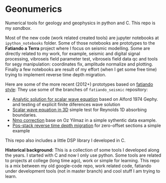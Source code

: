 Geonumerics
===========

Numerical tools for geology and geophysics in python and C. 
This repo is my *sandbox*.

Most of the new code (work related created tools) are jupyter notebooks at `ipython_notebooks` folder. Some of those notebooks are prototypes to the **Fatiando a Terra** project where I focus on seismic modelling. Some are directly related to my work, for example, seismic and digital signal processing,  vibroseis field parameter test, vibroseis field data qc and tools for segy manipulation: coordinates fix, amplitude normalize and plotting. Finally a few notebooks are result of my effort (when I get some free time) trying to implement reverse time depth migration. 

Here are some of the more recent (2012+) prototypes based on [fatiando style](https://github.com/fatiando/prototypes):
They use some of the branches of `fatiando_seismic` repository:

* [Analytic solution for scalar wave equation](http://nbviewer.ipython.org/github/eusoubrasileiro/geonumerics/blob/master/ipython_notebooks/Fatiando%20-%20F.D.%20vs%20Analytic%20Solution.ipynb) based on Alford 1974 Gephy. and testing of explicit finite diferences wave solution
* [Scalar wave equation in 3D](http://nbviewer.ipython.org/github/eusoubrasileiro/geonumerics/blob/master/ipython_notebooks/Fatiando%20Scalar3.ipynb) simple test for Reynolds 1D absorbing boundaries.
* [Nmo correction](http://nbviewer.ipython.org/github/eusoubrasileiro/geonumerics/blob/master/ipython_notebooks/Geonumerics%20-%20Nmo%20and%20Rms%20velocity.ipynb) base on Oz Yilmaz in a simple sythentic data example.
* [Pos-stack reverse time depth migration](http://nbviewer.ipython.org/github/eusoubrasileiro/geonumerics/blob/master/ipython_notebooks/Fatiando%20RTM%20zero-offset.ipynb) for zero-offset sections a simple example

This repo also includes a little DSP library I developed in C.

**Historical background:**
This is a collection of some tools I developed along the years. I started with C and now I only use python. 
Some tools are related to projects at college (long time ago), work or simple for learning. 
This repo is a mix between my old google-code repo, work related code, fatiando under development tools (not in master branch) and cool stuff I am trying to learn.

